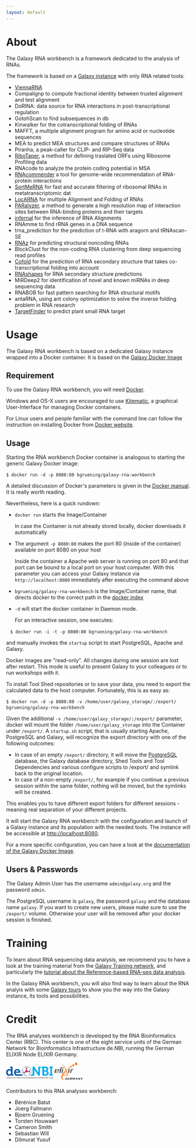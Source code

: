 ```yaml
---
layout: default
---
```


# About

The Galaxy RNA workbench is a framework dedicated to the analysis of RNAs. 

The framework is based on a [Galaxy instance](https://galaxyproject.org/) with only RNA related tools:

- [ViennaRNA](http://www.tbi.univie.ac.at/RNA/)
- Compalignp to compute fractional identity between trusted alignment and test alignment
- DoRINA: data source for RNA interactions in post-transcriptional regulation
- GotohScan to find subsequences in db
- Kinwalker for the cotranscriptional folding of RNAs
- MAFFT, a multiple alignment program for amino acid or nucleotide sequences
- MEA to predict MEA structures and compare structures of RNAs
- Piranha, a peak-caller for CLIP- and RIP-Seq data
- [RiboTaper](https://ohlerlab.mdc-berlin.de/software/RiboTaper_126/), a method for defining traslated ORFs using Ribosome Profiling data
- RNAcode to analyze the protein coding potential in MSA
- [RNAcommender](https://github.com/gianlucacorrado/RNAcommender) a tool for genome-wide recommendation of RNA-protein interactions
- [SortMeRNA](http://bioinfo.lifl.fr/RNA/sortmerna/) for fast and accurate filtering of ribosomal RNAs in metatranscriptomic dat
- [LocARNA](http://www.bioinf.uni-freiburg.de/Software/LocARNA/) for multiple Alignment and Folding of RNAs
- [PARalyzer](https://ohlerlab.mdc-berlin.de/software/PARalyzer_85/), a method to generate a high resolution map of interaction sites between RNA-binding proteins and their targets
- [infernal](http://infernal.janelia.org/) for the inference of RNA Alignments
- RNAmme to find rRNA genes in a DNA sequence
- trna_prediction for the prediction of t-RNA with aragorn and tRNAscan-SE
- [RNAz](https://www.tbi.univie.ac.at/~wash/RNAz/) for predicting structural noncoding RNAs
- BlockClust for the non-coding RNA clustering from deep sequencing read profiles
- [Cofold](http://www.e-rna.org/cofold/) for the prediction of RNA secondary structure that takes co-transcriptional folding into account
- [RNAshapes](http://bibiserv.techfak.uni-bielefeld.de/rnashapes/) for RNA secondary structure predictions
- MiRDeep2 for identification of novel and known miRNAs in deep sequencing data
- RNABOB for fast pattern searching for RNA structural motifs
- antaRNA, using ant colony optimization to solve the inverse folding problem in RNA research
- [TargetFinder](https://github.com/carringtonlab/TargetFinder.git) to predict plant small RNA target

# Usage

The Galaxy RNA workbench is based on a dedicated Galaxy instance wrapped into a Docker container. It is based on the [Galaxy Docker Image](http://bgruening.github.io/docker-galaxy-stable/)

## Requirement

To use the Galaxy RNA workbench, you will need [Docker](https://www.docker.com/products/overview#h_installation). 

Windows and OS-X users are encouraged to use [Kitematic](https://github.com/bgruening/galaxy-rna-workbench/blob/master/howto_kitematic.md), a graphical User-Interface for managing Docker containers.

For Linux users and people familiar with the command line can follow the instruction on installing Docker from [Docker website](https://docs.docker.com/installation).

## Usage

Starting the RNA workbench Docker container is analogous to starting the generic Galaxy Docker image: 

```
$ docker run -d -p 8080:80 bgruening/galaxy-rna-workbench
```

A detailed discussion of Docker's parameters is given in the [Docker manual](http://docs.docker.io/). It is really worth reading.

Nevertheless, here is a quick rundown: 

- `docker run` starts the Image/Container

   In case the Container is not already stored locally, docker downloads it automatically
   
- The argument `-p 8080:80` makes the port 80 (inside of the container) available on port 8080 on your host

    Inside the container a Apache web server is running on port 80 and that port can be bound to a local port on your host computer. 
    With this parameter you can access your Galaxy instance via `http://localhost:8080` immediately after executing the command above
    
- `bgruening/galaxy-rna-workbench` is the Image/Container name, that directs docker to the correct path in the [docker index](https://index.docker.io/u/bgruening/galaxy-rna-workbench/)
- `-d` will start the docker container in Daemon mode. 

  For an interactive session, one executes:

  ```
  $ docker run -i -t -p 8080:80 bgruening/galaxy-rna-workbench
  ```

  and manually invokes the `startup` script to start PostgreSQL, Apache and Galaxy.

Docker images are "read-only". All changes during one session are lost after restart. This mode is useful to present Galaxy to your colleagues or to run workshops with it. 

To install Tool Shed repositories or to save your data, you need to export the calculated data to the host computer. Fortunately, this is as easy as:

```
$ docker run -d -p 8080:80 -v /home/user/galaxy_storage/:/export/ bgruening/galaxy-rna-workbench
```

Given the additional `-v /home/user/galaxy_storage/:/export/` parameter, docker will mount the folder `/home/user/galaxy_storage` into the Container under `/export/`. A `startup.sh` script, that is usually starting Apache, PostgreSQL and Galaxy, will recognize the export directory with one of the following outcomes:

  - In case of an empty `/export/` directory, it will move the [PostgreSQL](http://www.postgresql.org/) database, the Galaxy database directory, Shed Tools and Tool Dependencies and various configure scripts to /export/ and symlink back to the original location.
  - In case of a non-empty `/export/`, for example if you continue a previous session within the same folder, nothing will be moved, but the symlinks will be created.

This enables you to have different export folders for different sessions - meaning real separation of your different projects.

It will start the Galaxy RNA workbench with the configuration and launch of a Galaxy instance and its population with the needed tools. The instance will be accessible at [http://localhost:8080](http://localhost:8080).

For a more specific configuration, you can have a look at the [documentation of the Galaxy Docker Image](http://bgruening.github.io/docker-galaxy-stable/).

## Users & Passwords

The Galaxy Admin User has the username `admin@galaxy.org` and the password `admin`.

The PostgreSQL username is `galaxy`, the password `galaxy` and the database name `galaxy`.
If you want to create new users, please make sure to use the `/export/` volume. Otherwise your user will be removed after your docker session is finished.

# Training

To learn about RNA sequencing data analysis, we recommend you to have a look at the training material from the [Galaxy Training network](http://bgruening.github.io/training-material/RNA-Seq/), and particularly the [tutorial about the Reference-based RNA-seq data analysis](http://bgruening.github.io/training-material//RNA-Seq/tutorials/ref_based).

In the Galaxy RNA workbench, you will also find way to learn about the RNA analyis with some [Galaxy tours](https://github.com/galaxyproject/galaxy-tours) to show you the way into the Galaxy instance, its tools and possibilities.


# Credit

The RNA analyses workbench is developed by the RNA Bioinformatics Center (RBC). This center is one of the eight service units of the German Network for Bioinformatics Infrastructure de.NBI, running the German ELIXIR Node ELIXIR Germany.

<img src="assets/img/deNBI_logo.jpg" height="35px" alt="de.NBI" valign="middle"> <img src="assets/img/elixir_germany.png" height="55px" alt="ELIXIR Germany" valign="middle">

Contributors to this RNA analyses workbench:

 - Bérénice Batut
 - Joerg Fallmann
 - Bjoern Gruening
 - Torsten Houwaart
 - Cameron Smith
 - Sebastian Will
 - Dilmurat Yusuf
